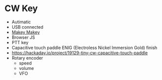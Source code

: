 # CW Key

  * Autimatic
  * USB connected
  * [Makey Makey](https://github.com/sparkfun/MaKeyMaKey)
  * Browser JS
  * PTT key
  * Capacitive touch paddle ENIG (Electroless Nickel Immersion Gold) finish
  * https://hackaday.io/project/19129-tiny-cw-capacitive-touch-paddle
  * Rotary encoder
    - speed
    - volume
    - VFO

